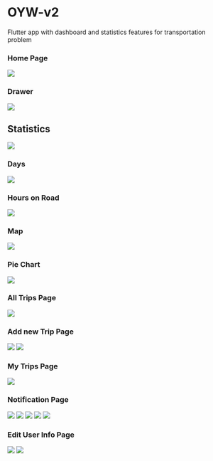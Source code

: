 # OYW-v2
Flutter app with dashboard and statistics features for transportation problem

### Home Page
![](imgs/02_Home_Page.png)

### Drawer
![](imgs/0_drawer.png)

## Statistics
![](imgs/STAT_HOME.png)

### Days
![](imgs/Days.gif)

### Hours on Road
![](imgs/Hours.gif)

### Map
![](imgs/mapNN.gif)

### Pie Chart
![](imgs/Pie.gif)



### All Trips Page
![](imgs/06_AllTrips.png)

### Add new Trip Page
![](imgs/03_AddTrip)
![](imgs/03_AddTrip2)

### My Trips Page
![](imgs/04_myTrips.png)

### Notification Page
![](imgs/05_notification.png)
![](imgs/05_notification2.png)
![](imgs/05_notification3.png)
![](imgs/05_notification4.png)
![](imgs/05_notification5.png)

### Edit User Info Page
![](imgs/07_editUser.png)
![](imgs/07_editUser2.png)
